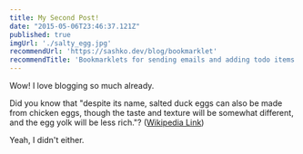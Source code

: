 ```yaml
---
title: My Second Post!
date: "2015-05-06T23:46:37.121Z"
published: true
imgUrl: './salty_egg.jpg'
recommendUrl: 'https://sashko.dev/blog/bookmarklet'
recommendTitle: 'Bookmarklets for sending emails and adding todo items'
---
```


Wow! I love blogging so much already.

Did you know that "despite its name, salted duck eggs can also be made from
chicken eggs, though the taste and texture will be somewhat different, and the
egg yolk will be less rich."?
([Wikipedia Link](https://en.wikipedia.org/wiki/Salted_duck_egg))

Yeah, I didn't either.
